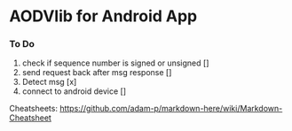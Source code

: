 # AODVlib for Android App 

### To Do
1. check if sequence number is signed or unsigned   []
2. send request back after msg response             []
3. Detect msg                                       [x]
4. connect to android device                        []



Cheatsheets:
https://github.com/adam-p/markdown-here/wiki/Markdown-Cheatsheet
